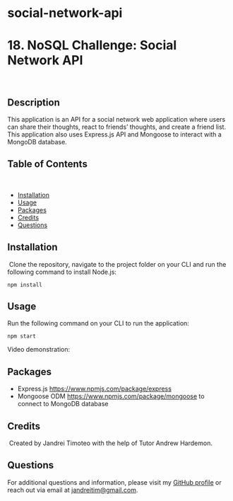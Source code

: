 # social-network-api

# 18. NoSQL Challenge: Social Network API
​
## Description 
​This application is an API for a social network web application where users can share their thoughts, react to friends’ thoughts, and create a friend list. This application also uses Express.js API and Mongoose to interact with a MongoDB database.
​
​
## Table of Contents
​
* [Installation](#installation)
* [Usage](#usage)
* [Packages](#packages)
* [Credits](#credits)
* [Questions](#questions)
​
## Installation
​
Clone the repository, navigate to the project folder on your CLI and run the following command to install Node.js:

```npm install```

## Usage 
Run the following command on your CLI to run the application:

```npm start```

Video demonstration:


## Packages

* Express.js https://www.npmjs.com/package/express
* Mongoose ODM https://www.npmjs.com/package/mongoose to connect to MongoDB database

## Credits
​
Created by Jandrei Timoteo with the help of Tutor Andrew Hardemon.
​
## Questions
For additional questions and information, please visit my [GitHub profile](github.com/jdrei01/)
or reach out via email at jandreitim@gmail.com.
